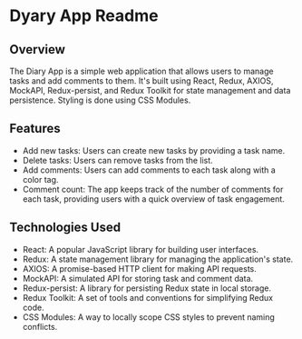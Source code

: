 # Dyary App Readme

## Overview

The Diary App is a simple web application that allows users to manage tasks and add comments to them. It's built using React, Redux, AXIOS, MockAPI, Redux-persist, and Redux Toolkit for state management and data persistence. Styling is done using CSS Modules.

## Features

- Add new tasks: Users can create new tasks by providing a task name.
- Delete tasks: Users can remove tasks from the list.
- Add comments: Users can add comments to each task along with a color tag.
- Comment count: The app keeps track of the number of comments for each task, providing users with a quick overview of task engagement.

## Technologies Used

- React: A popular JavaScript library for building user interfaces.
- Redux: A state management library for managing the application's state.
- AXIOS: A promise-based HTTP client for making API requests.
- MockAPI: A simulated API for storing task and comment data.
- Redux-persist: A library for persisting Redux state in local storage.
- Redux Toolkit: A set of tools and conventions for simplifying Redux code.
- CSS Modules: A way to locally scope CSS styles to prevent naming conflicts.
